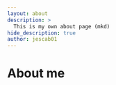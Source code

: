 ```yaml
---
layout: about
description: >
  This is my own about page (mkd)
hide_description: true
author: jescab01
---
```


# About me

<!--author-->





